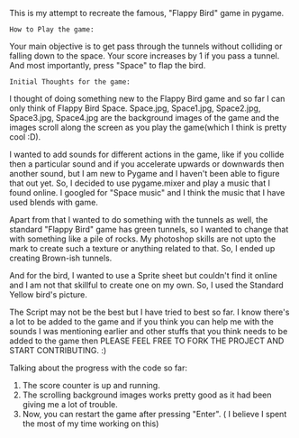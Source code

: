 This is my attempt to recreate the famous, "Flappy Bird" game in pygame.

    How to Play the game:
Your main objective is to get pass through the tunnels without colliding or falling down to the space. Your score increases by 1 if you pass a tunnel. And most importantly, press "Space" to flap the bird.

    Initial Thoughts for the game:
I thought of doing something new to the Flappy Bird game and so far I can only think of Flappy Bird Space. Space.jpg, Space1.jpg, Space2.jpg, Space3.jpg, Space4.jpg are the background images of the game and the images scroll along the screen as you play the game(which I think is pretty cool :D). 

I wanted to add sounds for different actions in the game, like if you collide then a particular sound and if you accelerate upwards or downwards then another sound, but I am new to Pygame and I haven't been able to figure that out yet. So, I decided to use pygame.mixer and play a music that I found online. I googled for "Space music" and I think the music that I have used blends with game.

Apart from that I wanted to do something with the tunnels as well, the standard "Flappy Bird" game has green tunnels, so I wanted to change that with something like a pile of rocks. My photoshop skills are not upto the mark to create such a texture or anything related to that. So, I ended up creating Brown-ish tunnels.

And for the bird, I wanted to use a Sprite sheet but couldn't find it online and I am not that skillful to create one on my own. So, I used the Standard Yellow bird's picture.


The Script may not be the best but I have tried to best so far. I know there's a lot to be added to the game and if you think you can help me with the sounds I was mentioning earlier and other stuffs that you think needs to be added to the game then PLEASE FEEL FREE TO FORK THE PROJECT AND START CONTRIBUTING. :)


Talking about the progress with the code so far:
1) The score counter  is up and running.
2) The scrolling background images works pretty good as it had been giving me a lot of trouble.
3) Now, you can restart the game after pressing "Enter". ( I believe I spent the most of my time working on this)
